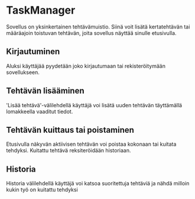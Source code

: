 # TaskManager

Sovellus on yksinkertainen tehtävämuistio. Siinä voit lisätä kertatehtävän tai määräajoin toistuvan tehtävän, joita sovellus näyttää sinulle etusivulla.

## Kirjautuminen

Aluksi käyttäjää pyydetään joko kirjautumaan tai rekisteröitymään sovellukseen.

## Tehtävän lisääminen

'Lisää tehtävä'-välilehdellä käyttäjä voi lisätä uuden tehtävän täyttämällä lomakkeella vaaditut tiedot.

## Tehtävän kuittaus tai poistaminen

Etusivulla näkyvän aktiivisen tehtävän voi poistaa kokonaan tai kuitata tehdyksi. Kuitattu tehtävä reksiteröidään historiaan.

## Historia

Historia välilehdellä käyttäjä voi katsoa suoritettuja tehtäviä ja nähdä milloin kukin työ on kuitattu tehdyksi
